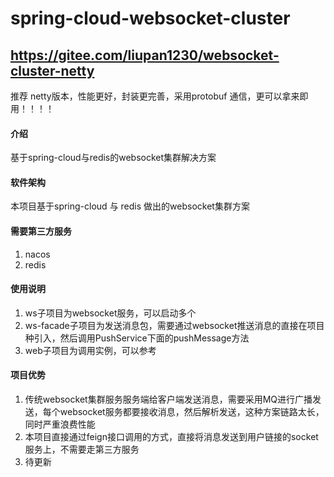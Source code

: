 # spring-cloud-websocket-cluster

## https://gitee.com/liupan1230/websocket-cluster-netty  
推荐 netty版本，性能更好，封装更完善，采用protobuf 通信，更可以拿来即用！！！！ 

#### 介绍

基于spring-cloud与redis的websocket集群解决方案

#### 软件架构

本项目基于spring-cloud 与 redis 做出的websocket集群方案

#### 需要第三方服务

1. nacos
2. redis

#### 使用说明

1. ws子项目为websocket服务，可以启动多个
2. ws-facade子项目为发送消息包，需要通过websocket推送消息的直接在项目种引入，然后调用PushService下面的pushMessage方法
3. web子项目为调用实例，可以参考

#### 项目优势

1. 传统websocket集群服务服务端给客户端发送消息，需要采用MQ进行广播发送，每个websocket服务都要接收消息，然后解析发送，这种方案链路太长，同时严重浪费性能
2. 本项目直接通过feign接口调用的方式，直接将消息发送到用户链接的socket服务上，不需要走第三方服务
3. 待更新